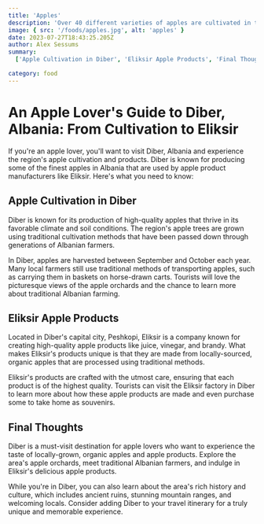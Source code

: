 ```yaml
---
title: 'Apples'
description: 'Over 40 different varieties of apples are cultivated in the Diber region.'
image: { src: '/foods/apples.jpg', alt: 'apples' }
date: 2023-07-27T18:43:25.205Z
author: Alex Sessums
summary:
  ['Apple Cultivation in Diber', 'Eliksir Apple Products', 'Final Thoughts']

category: food
---
```


# An Apple Lover's Guide to Diber, Albania: From Cultivation to Eliksir

If you're an apple lover, you'll want to visit Diber, Albania and experience the region's apple cultivation and products. Diber is known for producing some of the finest apples in Albania that are used by apple product manufacturers like Eliksir. Here's what you need to know:

## Apple Cultivation in Diber

Diber is known for its production of high-quality apples that thrive in its favorable climate and soil conditions. The region's apple trees are grown using traditional cultivation methods that have been passed down through generations of Albanian farmers.

In Diber, apples are harvested between September and October each year. Many local farmers still use traditional methods of transporting apples, such as carrying them in baskets on horse-drawn carts. Tourists will love the picturesque views of the apple orchards and the chance to learn more about traditional Albanian farming.

## Eliksir Apple Products

Located in Diber's capital city, Peshkopi, Eliksir is a company known for creating high-quality apple products like juice, vinegar, and brandy. What makes Eliksir's products unique is that they are made from locally-sourced, organic apples that are processed using traditional methods.

Eliksir's products are crafted with the utmost care, ensuring that each product is of the highest quality. Tourists can visit the Eliksir factory in Diber to learn more about how these apple products are made and even purchase some to take home as souvenirs.

## Final Thoughts

Diber is a must-visit destination for apple lovers who want to experience the taste of locally-grown, organic apples and apple products. Explore the area's apple orchards, meet traditional Albanian farmers, and indulge in Eliksir's delicious apple products.

While you're in Diber, you can also learn about the area's rich history and culture, which includes ancient ruins, stunning mountain ranges, and welcoming locals. Consider adding Diber to your travel itinerary for a truly unique and memorable experience.
